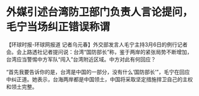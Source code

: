 # 外媒引述台湾防卫部门负责人言论提问，毛宁当场纠正错误称谓

【环球时报-环球网报道
记者乌元春】外交部发言人毛宁主持3月6日的例行记者会。会上路透社记者提问说：台湾“国防部长”称，鉴于两岸的紧张局势不断增加，台湾应当警惕中方军队“闯入”台湾附近区域。中方对此有何回应？

“首先我要告诉你的是，台湾是中国的一部分，没有什么‘国防部长’”，毛宁在回应中纠正道。她表示，台海两岸都是中国领土，中国将采取坚定措施捍卫自己的主权和领土完整。

